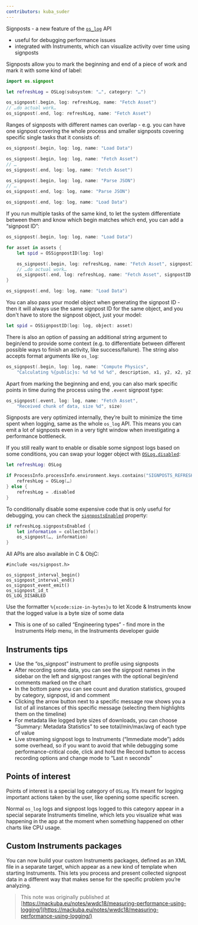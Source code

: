 ```yaml
---
contributors: kuba_suder
---
```


Signposts - a new feature of the [`os_log`](https://developer.apple.com/documentation/os/logging) API

- useful for debugging performance issues
- integrated with Instruments, which can visualize activity over time using signposts

Signposts allow you to mark the beginning and end of a piece of work and mark it with some kind of label:

```swift
import os.signpost

let refreshLog = OSLog(subsystem: "…", category: "…")

os_signpost(.begin, log: refreshLog, name: "Fetch Asset")
// …do actual work…
os_signpost(.end, log: refreshLog, name: "Fetch Asset")
```

Ranges of signposts with different names can overlap - e.g. you can have one signpost covering the whole process and smaller signposts covering specific single tasks that it consists of:

```swift
os_signpost(.begin, log: log, name: "Load Data")

os_signpost(.begin, log: log, name: "Fetch Asset")
// …
os_signpost(.end, log: log, name: "Fetch Asset")

os_signpost(.begin, log: log, name: "Parse JSON")
// …
os_signpost(.end, log: log, name: "Parse JSON")

os_signpost(.end, log: log, name: "Load Data")
```

If you run multiple tasks of the same kind, to let the system differentiate between them and know which begin matches which end, you can add a “signpost ID”:

```swift
os_signpost(.begin, log: log, name: "Load Data")

for asset in assets {
    let spid = OSSignpostID(log: log)

    os_signpost(.begin, log: refreshLog, name: "Fetch Asset", signpostID: spid)
    // …do actual work…
    os_signpost(.end, log: refreshLog, name: "Fetch Asset", signpostID: spid)
}

os_signpost(.end, log: log, name: "Load Data")
```

You can also pass your model object when generating the signpost ID - then it will always use the same signpost ID for the same object, and you don't have to store the signpost object, just your model:

```swift
let spid = OSSignpostID(log: log, object: asset)
```

There is also an option of passing an additional string argument to begin/end to provide some context (e.g. to differentiate between different possible ways to finish an activity, like success/failure). The string also accepts format arguments like `os_log`:

```swift
os_signpost(.begin, log: log, name: "Compute Physics",
    "Calculating %{public}s: %d %d %d %d", description, x1, y2, x2, y2)
```

Apart from marking the beginning and end, you can also mark specific points in time during the process using the `.event` signpost type:

```swift
os_signpost(.event, log: log, name: "Fetch Asset",
    "Received chunk of data, size %d", size)
```

Signposts are very optimized internally, they’re built to minimize the time spent when logging, same as the whole `os_log` API. This means you can emit a lot of signposts even in a very tight window when investigating a performance bottleneck.

If you still really want to enable or disable some signpost logs based on some conditions, you can swap your logger object with [`OSLog.disabled`](https://developer.apple.com/documentation/os/oslog/2863695-disabled):

```swift
let refreshLog: OSLog

if ProcessInfo.processInfo.environment.keys.contains("SIGNPOSTS_REFRESH") {
    refreshLog = OSLog(…)
} else {
    refreshLog = .disabled
}
```

To conditionally disable some expensive code that is only useful for debugging, you can check the [`signpostsEnabled`](https://developer.apple.com/documentation/os/oslog/3006881-signpostsenabled) property:

```swift
if refreshLog.signpostsEnabled {
    let information = collectInfo()
    os_signpost(…, information)
}
```

All APIs are also available in C & ObjC:

```objc
#include <os/signpost.h>

os_signpost_interval_begin()
os_signpost_interval_end()
os_signpost_event_emit()
os_signpost_id_t
OS_LOG_DISABLED
```

Use the formatter `%{xcode:size-in-bytes}u` to let Xcode & Instruments know that the logged value is a byte size of some data

- This is one of so called “Engineering types” - find more in the Instruments Help menu, in the Instruments developer guide


## Instruments tips

- Use the “os_signpost” instrument to profile using signposts
- After recording some data, you can see the signpost names in the sidebar on the left and signpost ranges with the optional begin/end comments marked on the chart
- In the bottom pane you can see count and duration statistics, grouped by category, signpost, id and comment
- Clicking the arrow button next to a specific message row shows you a list of all instances of this specific message (selecting them highlights them on the timeline)
- For metadata like logged byte sizes of downloads, you can choose “Summary: Metadata Statistics” to see total/min/max/avg of each type of value
- Live streaming signpost logs to Instruments (“Immediate mode”) adds some overhead, so if you want to avoid that while debugging some performance-critical code, click and hold the Record button to access recording options and change mode to “Last n seconds”


## Points of interest

Points of interest is a special log category of `OSLog`. It’s meant for logging important actions taken by the user, like opening some specific screen.

Normal `os_log` logs and signpost logs logged to this category appear in a special separate Instruments timeline, which lets you visualize what was happening in the app at the moment when something happened on other charts like CPU usage.


## Custom Instruments packages

You can now build your custom Instruments packages, defined as an XML file in a separate target, which appear as a new kind of template when starting Instruments. This lets you process and present collected signpost data in a different way that makes sense for the specific problem you’re analyzing.

> This note was originally published at [https://mackuba.eu/notes/wwdc18/measuring-performance-using-logging/](https://mackuba.eu/notes/wwdc18/measuring-performance-using-logging/)
